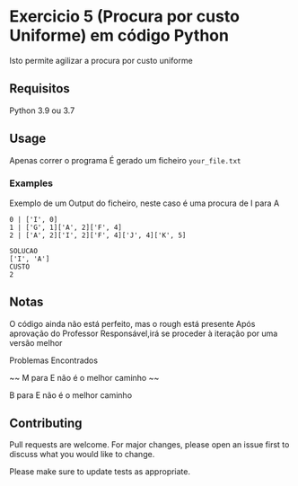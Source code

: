 # Exercicio 5 (Procura por custo Uniforme) em código Python

Isto permite agilizar a procura por custo uniforme

## Requisitos

Python 3.9 ou 3.7

## Usage

Apenas correr o programa
É gerado um ficheiro ``` your_file.txt ```

### Examples

Exemplo de um Output do ficheiro, neste caso é uma procura de I para A
```
0 | ['I', 0]
1 | ['G', 1]['A', 2]['F', 4]
2 | ['A', 2]['I', 2]['F', 4]['J', 4]['K', 5]

SOLUCAO 
['I', 'A']
CUSTO 
2
```
## Notas

O código ainda não está perfeito, mas o rough está presente
Após aprovação do Professor Responsável,irá se proceder à iteração por uma versão melhor

Problemas Encontrados

~~ M para E não é o melhor caminho ~~

B para E não é o melhor caminho

## Contributing
Pull requests are welcome. For major changes, please open an issue first to discuss what you would like to change.

Please make sure to update tests as appropriate.